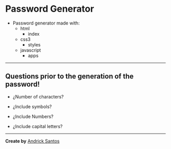# Password Generator

-   Password generator made with:
    -   html
        - index
    -   css3 
        - styles
    -   javascript
        - apps
---
## Questions prior to the generation of the password!
- ¿Number of characters?

- ¿Include symbols?

- ¿Include Numbers?

- ¿Include capital letters?

---
**Create by** [Andrick Santos](https://andricksantos.github.io/ (UX UI designer | Full Stack Developer | Graphic Designer . 💻😍✨))



